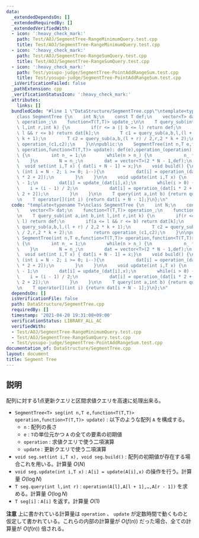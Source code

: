 ```yaml
---
data:
  _extendedDependsOn: []
  _extendedRequiredBy: []
  _extendedVerifiedWith:
  - icon: ':heavy_check_mark:'
    path: Test/AOJ/SegmentTree-RangeMinimumQuery.test.cpp
    title: Test/AOJ/SegmentTree-RangeMinimumQuery.test.cpp
  - icon: ':heavy_check_mark:'
    path: Test/AOJ/SegmentTree-RangeSumQuery.test.cpp
    title: Test/AOJ/SegmentTree-RangeSumQuery.test.cpp
  - icon: ':heavy_check_mark:'
    path: Test/yosupo-judge/SegmentTree-PointAddRangeSum.test.cpp
    title: Test/yosupo-judge/SegmentTree-PointAddRangeSum.test.cpp
  _isVerificationFailed: false
  _pathExtension: cpp
  _verificationStatusIcon: ':heavy_check_mark:'
  attributes:
    links: []
  bundledCode: "#line 1 \"DataStructure/SegmentTree.cpp\"\ntemplate<typename T>\n\
    class SegmentTree {\n    int N;\n    const T def;\n    vector<T> dat;\n    function<T(T,T)>\
    \ operation_;\n    function<T(T,T)> update_;\n\n    T query_sub(int a,int b,int\
    \ l,int r,int k) {\n        if(r <= a || b <= l) return def;\n        if(a <=\
    \ l && r <= b) return dat[k];\n        T c1 = query_sub(a,b,l,(l + r) / 2,2 *\
    \ k + 1);\n        T c2 = query_sub(a,b,(l + r) / 2,r,2 * k + 2);\n        return\
    \ operation_(c1,c2);\n    }\n\npublic:\n    SegmentTree(int n,T e,function<T(T,T)>\
    \ operation,function<T(T,T)> update): def(e),operation_(operation),update_(update)\
    \ {\n        int n_ = 1;\n        while(n > n_) {\n            n_ *= 2;\n    \
    \    }\n        N = n_;\n        dat = vector<T>(2 * N - 1,def);\n    }\n\n  \
    \  void set(int i,T x) { dat[i + N - 1] = x;}\n    void build() {\n        for\
    \ (int i = N - 2; i >= 0; i--){\n            dat[i] = operation_(dat[i * 2 + 1],dat[i\
    \ * 2 + 2]);\n        }\n    }\n\n    void update(int i,T x) {\n        i += N\
    \ - 1;\n        dat[i] = update_(dat[i],x);\n        while(i > 0) {\n        \
    \    i = (i - 1) / 2;\n            dat[i] = operation_(dat[i * 2 + 1],dat[i *\
    \ 2 + 2]);\n        }\n    }\n\n    T query(int a,int b) {return query_sub(a,b,0,N,0);}\n\
    \n    T operator[](int i) {return dat[i + N - 1];}\n};\n"
  code: "template<typename T>\nclass SegmentTree {\n    int N;\n    const T def;\n\
    \    vector<T> dat;\n    function<T(T,T)> operation_;\n    function<T(T,T)> update_;\n\
    \n    T query_sub(int a,int b,int l,int r,int k) {\n        if(r <= a || b <=\
    \ l) return def;\n        if(a <= l && r <= b) return dat[k];\n        T c1 =\
    \ query_sub(a,b,l,(l + r) / 2,2 * k + 1);\n        T c2 = query_sub(a,b,(l + r)\
    \ / 2,r,2 * k + 2);\n        return operation_(c1,c2);\n    }\n\npublic:\n   \
    \ SegmentTree(int n,T e,function<T(T,T)> operation,function<T(T,T)> update): def(e),operation_(operation),update_(update)\
    \ {\n        int n_ = 1;\n        while(n > n_) {\n            n_ *= 2;\n    \
    \    }\n        N = n_;\n        dat = vector<T>(2 * N - 1,def);\n    }\n\n  \
    \  void set(int i,T x) { dat[i + N - 1] = x;}\n    void build() {\n        for\
    \ (int i = N - 2; i >= 0; i--){\n            dat[i] = operation_(dat[i * 2 + 1],dat[i\
    \ * 2 + 2]);\n        }\n    }\n\n    void update(int i,T x) {\n        i += N\
    \ - 1;\n        dat[i] = update_(dat[i],x);\n        while(i > 0) {\n        \
    \    i = (i - 1) / 2;\n            dat[i] = operation_(dat[i * 2 + 1],dat[i *\
    \ 2 + 2]);\n        }\n    }\n\n    T query(int a,int b) {return query_sub(a,b,0,N,0);}\n\
    \n    T operator[](int i) {return dat[i + N - 1];}\n};\n"
  dependsOn: []
  isVerificationFile: false
  path: DataStructure/SegmentTree.cpp
  requiredBy: []
  timestamp: '2021-04-20 19:31:08+09:00'
  verificationStatus: LIBRARY_ALL_AC
  verifiedWith:
  - Test/AOJ/SegmentTree-RangeMinimumQuery.test.cpp
  - Test/AOJ/SegmentTree-RangeSumQuery.test.cpp
  - Test/yosupo-judge/SegmentTree-PointAddRangeSum.test.cpp
documentation_of: DataStructure/SegmentTree.cpp
layout: document
title: Segment Tree
---
```


## 説明

配列に対する1点更新クエリと区間求値クエリを高速に処理出来る。

- `SegmentTree<T> seg(int n,T e,function<T(T,T)> operation,function<T(T,T)> update)` : 以下のような配列 `A` を構成する。
    - `n` : 配列の長さ
    - `e` : `T`の単位元かつ `A` の全ての要素の初期値
    - `operation` : 求値クエリで使う二項演算
    - `update` : 更新クエリで使う二項演算
- `void seg.set(int i,T x), void seg.build()` : 配列の初期値が存在する場合これを用いる。計算量 $O(N)$
- `void seg.update(int i,T x)` : `A[i] = update(A[i],x)` の操作を行う。計算量 $O(\log N)$
- `T seg.query(int l,int r)` : `operation(A[l],A[l + 1],…,A[r - 1])` を求める。計算量 $O(\log N)$
- `T seg[i]` : `A[i]` を返す。計算量 $O(1)$

**注意** 上に書かれている計算量は `operation` 、 `update` が定数時間で動くものと仮定して書かれている。これらの内部の計算量が $O(f(n))$ だった場合、全ての計算量が $O(f(n))$ 倍される。
